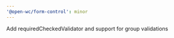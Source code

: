 ```yaml
---
'@open-wc/form-control': minor
---
```


Add requiredCheckedValidator and support for group validations

